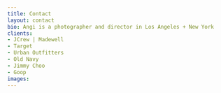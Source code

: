 ```yaml
---
title: Contact
layout: contact
bio: Angi is a photographer and director in Los Angeles + New York
clients:
- JCrew | Madewell
- Target
- Urban Outfitters
- Old Navy
- Jimmy Choo
- Goop
images: 
---
```

